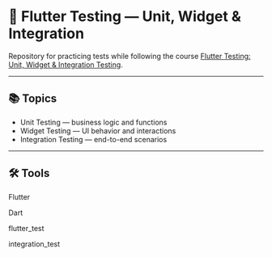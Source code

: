 # 📱 Flutter Testing — Unit, Widget & Integration

Repository for practicing tests while following the course [Flutter Testing: Unit, Widget & Integration Testing](https://www.udemy.com/course/flutter-testing-unit-widget-integration-testing/?couponCode=KEEPLEARNINGBR).

---

## 📚 Topics

- Unit Testing — business logic and functions  
- Widget Testing — UI behavior and interactions  
- Integration Testing — end-to-end scenarios  

---

## 🛠 Tools

Flutter

Dart

flutter_test

integration_test